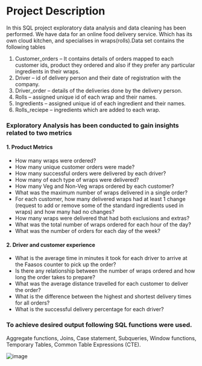  # Project Description     

 In this SQL project exploratory data analysis and data cleaning has been performed. We have data for an online food delivery service.
 Which has its own cloud kitchen, and specialises in wraps(rolls).Data set contains the following tables

1.	Customer_orders – It contains details of orders mapped to each customer ids, product they ordered and also if they prefer any particular ingredients in their wraps.
2.	Driver – id of delivery person and their date of registration with the company.
3.	Driver_order – details of the deliveries done by the delivery person.
4.	Rolls – assigned unique id of each wrap and their names.
5.	Ingredients – assigned unique id of each ingredient and their names.
6.	Rolls_reciepe – ingredients which are added to each wrap.

### Exploratory Analysis has been conducted to gain insights related to two metrics

#### 1.	Product Metrics 
*	How many wraps were ordered?
*	How many unique customer orders were made?
*	How many successful orders were delivered by each driver?
*	How many of each type of wraps were delivered?
*	How many Veg and Non-Veg wraps ordered by each customer?
*	What was the maximum number of wraps delivered in a single order?
* For each customer, how many delivered wraps had at least 1 change (request to add or remove some of the standard ingredients used in wraps) 
  and how many had no changes?
* How many wraps were delivered that had both exclusions and extras?
*	What was the total number of wraps ordered for each hour of the day?
*	What was the number of orders for each day of the week?

#### 2.	Driver and customer experience
*	What is the average time in minutes it took for each driver to arrive at the Faasos counter to pick up the order?
*	Is there any relationship between the number of wraps ordered and how long the order takes to prepare?
*	What was the average distance travelled for each customer to deliver the order?
*	What is the difference between the highest and shortest delivery times for all orders?
*	What is the successful delivery percentage for each driver?

### To achieve desired output following SQL functions were used. 
Aggregate functions, Joins, Case statement, Subqueries, Window functions, Temporary Tables, Common Table Expressions (CTE).

![image](https://user-images.githubusercontent.com/119819006/223269481-ce959155-b012-455a-aa89-9c30dd692fa6.png)

